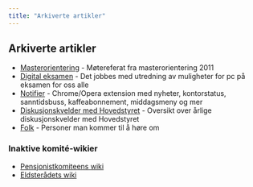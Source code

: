 ```yaml
---
title: "Arkiverte artikler"
---
```


## Arkiverte artikler

- [Masterorientering](/wiki/online/info/faglig/masterorientering/) - Møtereferat fra masterorientering 2011
- [Digital eksamen](/wiki/online/info/innsikt-og-interface/digital-eksamen/) - Det jobbes med utredning av muligheter for pc på eksamen for oss alle
- [Notifier](/wiki/online/info/innsikt-og-interface/notifier/) - Chrome/Opera extension med nyheter, kontorstatus, sanntidsbuss, kaffeabonnement, middagsmeny og mer
- [Diskusjonskvelder med Hovedstyret](/wiki/online/info/innsikt-og-interface/diskusjonskveldmedhs/) - Oversikt over årlige diskusjonskvelder med Hovedstyret  
- [Folk](/wiki/online/info/trivia/folk/) - Personer man kommer til å høre om

### Inaktive komité-wikier

- [Pensjonistkomiteens wiki](/wiki/komiteer/pankom/)
- [Eldsterådets wiki](/wiki/komiteer/eldsteradets-wiki/)